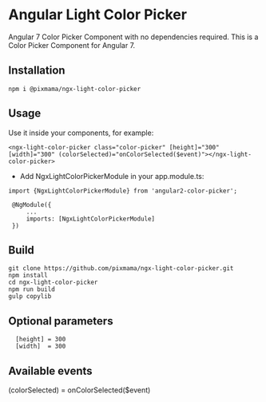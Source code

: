 # Angular Light Color Picker

Angular 7 Color Picker Component with no dependencies required.
This is a Color Picker Component for Angular 7.

## Installation

`npm i @pixmama/ngx-light-color-picker`

## Usage

Use it inside your components, for example:

`<ngx-light-color-picker class="color-picker" [height]="300" [width]="300" (colorSelected)="onColorSelected($event)"></ngx-light-color-picker>`

- Add NgxLightColorPickerModule in your app.module.ts:

```
import {NgxLightColorPickerModule} from 'angular2-color-picker';
 
 @NgModule({
     ...
     imports: [NgxLightColorPickerModule]
 })
 ```
 
## Build
```
git clone https://github.com/pixmama/ngx-light-color-picker.git
npm install
cd ngx-light-color-picker
npm run build
gulp copylib
```


## Optional parameters
```
  [height] = 300
  [width]  = 300
```
## Available events
(colorSelected) = onColorSelected($event)
